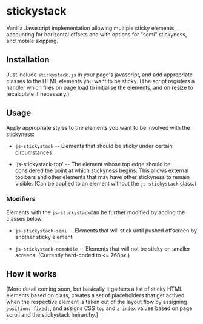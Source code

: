 # stickystack

Vanilla Javascript implementation allowing multiple sticky elements, accounting for horizontal offsets and with options for "semi" stickyness, and mobile skipping.

## Installation

Just include `stickystack.js` in your page's javascript, and add appropriate classes to the HTML elements you want to be sticky. (The script registers a handler which fires on page load to initialise the elements, and on resize to recalculate if necessary.)

## Usage

Apply appropriate styles to the elements you want to be involved with the stickyness:

* `js-stickystack` -- Elements that should be sticky under certain circumstances

* 'js-stickystack-top' -- The element whose top edge should be considered the point at which stickyness begins. This allows external toolbars and other elements that may have other stickyness to remain visible. (Can be applied to an element without the `js-stickystack` class.)

### Modifiers

Elements with the `js-stickystack`can be further modified by adding the classes below.

* `js-stickystack-semi` -- Elements that will stick until pushed offscreen by another sticky element

* `js-stickystack-nomobile` -- Elements that will not be sticky on smaller screens. (Currently hard-coded to <= 768px.)

## How it works

[More detail coming soon, but basically it gathers a list of sticky HTML elements based on class, creates a set of placeholders that get actived when the respective element is taken out of the layout flow by assigning `position: fixed;`, and assigns CSS `top` and `z-index` values based on page scroll and the stickystack heirarchy.]
